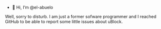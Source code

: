 - 👋 Hi, I’m @el-abuelo

Well, sorry to disturb. I am just a former sofware programmer and I reached GitHub to be able to report some little issues about uBlock.

<!---
el-abuelo/el-abuelo is a ✨ special ✨ repository because its `README.md` (this file) appears on your GitHub profile.
You can click the Preview link to take a look at your changes.
--->
